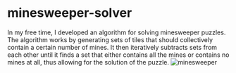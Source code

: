 # minesweeper-solver

In my free time, I developed an algorithm for solving minesweeper puzzles. The algorithm works by generating sets of tiles that should collectively contain a certain number of mines. It then iteratively subtracts sets from each other until it finds a set that either contains all the mines or contains no mines at all, thus allowing for the solution of the puzzle.
![minesweeper](https://user-images.githubusercontent.com/57311807/224082446-b1ab26ce-d3df-4c41-9314-659453540632.gif)
